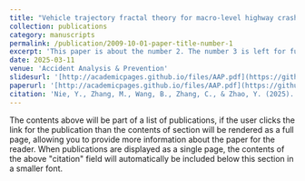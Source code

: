 ```yaml
---
title: "Vehicle trajectory fractal theory for macro-level highway crash rate analysis"
collection: publications
category: manuscripts
permalink: /publication/2009-10-01-paper-title-number-1
excerpt: 'This paper is about the number 2. The number 3 is left for future work.'
date: 2025-03-11
venue: 'Accident Analysis & Prevention'
slidesurl: '[http://academicpages.github.io/files/AAP.pdf](https://github.com/asdw53987003/NieYH.github.io/blob/master/files/AAP.pdf)'
paperurl: '[http://academicpages.github.io/files/AAP.pdf](https://github.com/asdw53987003/NieYH.github.io/blob/master/files/AAP.pdf)'
citation: 'Nie, Y., Zhang, M., Wang, B., Zhang, C., & Zhao, Y. (2025). Vehicle trajectory fractal theory for macro-level highway crash rate analysis. Accident Analysis & Prevention, 215, 107989. https://doi.org/10.1016/j.aap.2025.107989'
---
```

The contents above will be part of a list of publications, if the user clicks the link for the publication than the contents of section will be rendered as a full page, allowing you to provide more information about the paper for the reader. When publications are displayed as a single page, the contents of the above "citation" field will automatically be included below this section in a smaller font.
